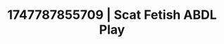 ---
categories:
- Artistic control
- Mindful kink
- Sensual choreography
- Soft spanking
- Modest MILF
image: /assets/images/1747787855709.jpg
layout: post
seo:
  description: Featured content with high-quality ABDL Play, Scat Fetish. HD images
    available.
  keywords: ABDL Play, Scat Fetish
  og_image: /assets/images/1747787855709.jpg
  schema_type: VisualArtwork
tags:
- ABDL Play
- '#1747787855709'
- Scat Fetish
title: 1747787855709 | Scat Fetish ABDL Play
---
